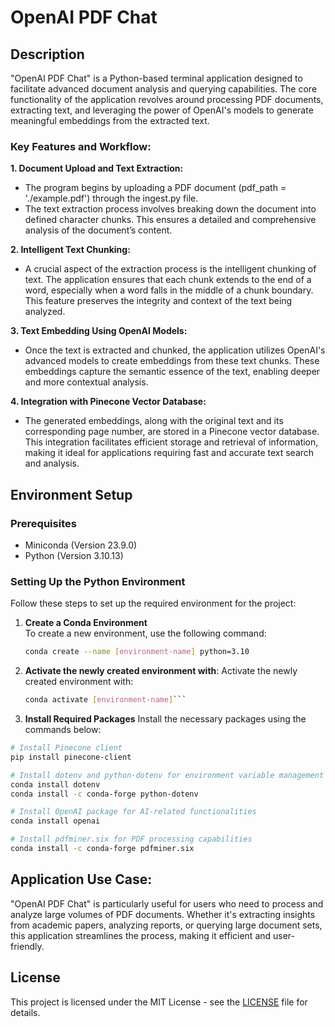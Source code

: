 # OpenAI PDF Chat

## Description
"OpenAI PDF Chat" is a Python-based terminal application designed to facilitate advanced document analysis and querying capabilities. The core functionality of the application revolves around processing PDF documents, extracting text, and leveraging the power of OpenAI's models to generate meaningful embeddings from the extracted text.

### Key Features and Workflow:
**1. Document Upload and Text Extraction:**
 - The program begins by uploading a PDF document (pdf_path = './example.pdf') through the ingest.py file.
 - The text extraction process involves breaking down the document into defined character chunks. This ensures a detailed and comprehensive analysis of the document’s content.

**2. Intelligent Text Chunking:**
  - A crucial aspect of the extraction process is the intelligent chunking of text. The application ensures that each chunk extends to the end of a word, especially when a word falls in the middle of a chunk boundary. This feature preserves the integrity and context of the text being analyzed.

**3. Text Embedding Using OpenAI Models:**
  - Once the text is extracted and chunked, the application utilizes OpenAI's advanced models to create embeddings from these text chunks. These embeddings capture the semantic essence of the text, enabling deeper and more contextual analysis.

**4. Integration with Pinecone Vector Database:**
  - The generated embeddings, along with the original text and its corresponding page number, are stored in a Pinecone vector database. This integration facilitates efficient storage and retrieval of information, making it ideal for applications requiring fast and accurate text search and analysis.

## Environment Setup

### Prerequisites
- Miniconda (Version 23.9.0)
- Python (Version 3.10.13)

### Setting Up the Python Environment
Follow these steps to set up the required environment for the project:

1. **Create a Conda Environment**  
   To create a new environment, use the following command:
   
   ```bash
   conda create --name [environment-name] python=3.10
   ```

1. **Activate the newly created environment with**:
Activate the newly created environment with:
    ```bash
    conda activate [environment-name]```
1. **Install Required Packages**
Install the necessary packages using the commands below:
```bash
# Install Pinecone client
pip install pinecone-client

# Install dotenv and python-dotenv for environment variable management
conda install dotenv
conda install -c conda-forge python-dotenv

# Install OpenAI package for AI-related functionalities
conda install openai

# Install pdfminer.six for PDF processing capabilities
conda install -c conda-forge pdfminer.six
```

## Application Use Case:
"OpenAI PDF Chat" is particularly useful for users who need to process and analyze large volumes of PDF documents. Whether it's extracting insights from academic papers, analyzing reports, or querying large document sets, this application streamlines the process, making it efficient and user-friendly.

## License
This project is licensed under the MIT License - see the [LICENSE](LICENSE) file for details.